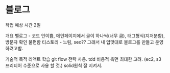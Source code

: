 # 블로그 
작업 예상 시간  2일

개요
벨로그 - 코드 안이쁨, 메인페이지에서 글이 하나씩(너무 큼), 태그형식(지저분함), 방문자 확인 불편함
티스토리 - 느림, seo??
그래서 내 입맛대로 블로그를 만들고 운영하려고함.


기술적 목적
리액트 학습
git flow 전략 사용.
tdd
비용적 측면 최대한 고려. (ec2, s3 프리티어 수준으로 사용 할 것.)
solid원칙 잘 지켜서.
